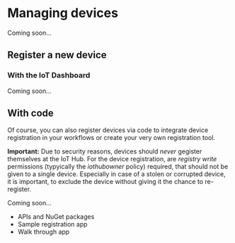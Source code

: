 # Managing devices
Coming soon...

## Register a new device
### With the IoT Dashboard
Coming soon...

## With code
Of course, you can also register devices via code to integrate device registration in your workflows or create your very own registration tool.

**Important:** Due to security reasons, devices should *never* gegister themselves at the IoT Hub. For the device registration, are *registry write* permissions (typyically the *iothubowner* policy) required, that should not be given to a single device. Especially in case of a stolen or corrupted device, it is important, to exclude the device without giving it the chance to re-register.

Coming soon...
- APIs and NuGet packages
- Sample registration app
- Walk through app
